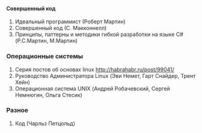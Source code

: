 #### Совершенный код
1. Идеальный программист (Роберт Мартин)
1. Совершенный код (С. Макконнелл)
1. Принципы, паттерны и методики гибкой разработки на языке C# (Р.С.Мартин, М.Мартин)

### Операционные системы
1. Серия постов об основах linux http://habrahabr.ru/post/99041/
1. Руководство Администратора Linux (Эви Немет, Гарт Снайдер, Трент Хейн)
1. Операционная система UNIX (Андрей Робачевский, Сергей Немнюгин, Ольга Стесик)

### Разное
1. Код (Чарльз Петцольд)